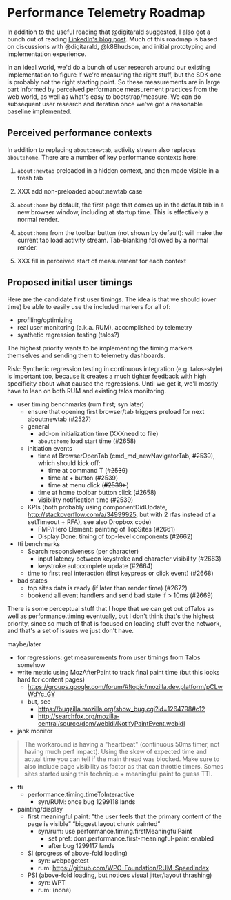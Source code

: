 # Performance Telemetry Roadmap

In addition to the useful reading that @digitarald suggested, I also got a bunch out of reading [LinkedIn's blog post](https://engineering.linkedin.com/blog/2017/02/measuring-and-optimizing-performance-of-single-page-applications).  Much of this roadmap is based on discussions with @digitarald, @k88hudson, and initial prototyping and implementation experience.

 In an ideal world, we'd do a bunch of user research around our existing implementation to figure if we're measuring the right stuff, but the SDK one is probably not the right starting point.  So these measurements are in large part informed by perceived performance measurement practices from the web world, as well as what's easy to bootstrap/measure.  We can do subsequent user research and iteration once we've got a reasonable baseline implemented.

## Perceived performance contexts

In addition to replacing `about:newtab`, activity stream also replaces `about:home`. There are a number of  key performance contexts here:

1. `about:newtab` preloaded in a hidden context, and then made visible in a fresh tab

1. XXX add non-preloaded about:newtab case

1. `about:home` by default, the first page that comes up in the default tab in a new browser window, including at startup time. This is effectively a normal render.

1. `about:home` from the toolbar button (not shown by default): will make the current tab load activity stream. Tab-blanking followed by a normal
render.

1. XXX fill in perceived start of measurement for each context

## Proposed initial user timings
Here are the candidate first user timings.  The idea is that we should (over time) be able to easily use the included markers for all of:

* profiling/optimizing
* real user monitoring (a.k.a. RUM), accomplished by telemetry
* synthetic regression testing (talos?)

The highest priority wants to be implementing the timing markers themselves and sending them to telemetry dashboards.

Risk: Synthetic regression testing in continuous integration (e.g. talos-style) is important too, because it creates a much tighter feedback with high specificity about what caused the regressions.  Until we get it, we'll mostly have to lean on both RUM and existing talos monitoring.


* user timing benchmarks (rum first; syn later)
    * ensure that opening first browser/tab triggers preload for next about:newtab (#2527)
    * general
        * add-on initialization time (XXXneed to file)
        * `about:home` load start time (#2658)
    * initiation events
        * time at BrowserOpenTab (cmd_md_newNavigatorTab, <strike>#2539</strike>), which should kick off:
            * time at command T (<strike>#2539</strike>)
            * time at + button (<strike>#2539</strike>)
            * time at menu click  (<strike>#2539></strike>)
        * time at home toolbar button click (#2658)
        * visibility notification time (<strike>#2539</strike>)
    * KPIs (both probably using componentDidUpdate, http://stackoverflow.com/a/34999925, but with 2 rfas instead of a setTimeout + RFA), see also Dropbox code)
        * FMP/Hero Element: painting of TopSites (#2661)
        * Display Done: timing of top-level components (#2662)
* tti benchmarks
    * Search responsiveness (per character)
        * input latency between keystroke and character visibility (#2663)
        * keystroke autocomplete update (#2664)
    * time to first real interaction (first keypress or click event) (#2668)
* bad states
    * top sites data is ready (if later than render time) (#2672)
    * bookend all event handlers and send bad state if > 10ms (#2669)

There is some perceptual stuff that I hope that we can get out ofTalos as well as performance.timing eventually, but I don't think that's the highest priority, since so much of that is focused on loading stuff over the network, and that's a set of issues we just don't have.

maybe/later

* for regressions: get measurements from user timings from Talos somehow
* write metric using MozAfterPaint to track final paint time (but this looks hard for content pages)
    * https://groups.google.com/forum/#!topic/mozilla.dev.platform/pCLwWdYc_GY
    * but, see
        * https://bugzilla.mozilla.org/show_bug.cgi?id=1264798#c12
        * http://searchfox.org/mozilla-central/source/dom/webidl/NotifyPaintEvent.webidl
* jank monitor
> The workaround is having a "heartbeat" (continuous 50ms timer, not having much perf impact). Using the skew of expected time and actual time you can tell if the main thread was blocked. Make sure to also include page visibility as factor as that can throttle timers. Somes sites started using this technique + meaningful paint to guess TTI.

* tti
    * performance.timing.timeToInteractive
        * syn/RUM: once bug 1299118 lands
* painting/display
    * first meaningful paint: "the user feels that the primary content of the page is visible” “biggest layout chunk painted”
        * syn/rum: use performance.timing.firstMeaningfulPaint
            * set pref: dom.performance.first-meaningful-paint.enabled
            * after bug 1299117 lands
    * SI (progress of above-fold loading)
        * syn: webpagetest
        * rum: https://github.com/WPO-Foundation/RUM-SpeedIndex
    * PSI (above-fold loading, but notices visual jitter/layout thrashing)
        * syn: WPT
        * rum: (none)